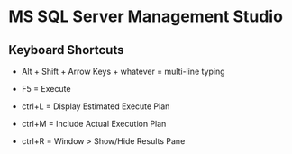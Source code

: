 # MS SQL Server Management Studio

## Keyboard Shortcuts

* Alt + Shift + Arrow Keys + whatever = multi-line typing

* F5 = Execute

* ctrl+L = Display Estimated Execute Plan
* ctrl+M = Include Actual Execution Plan
* ctrl+R = Window > Show/Hide Results Pane
